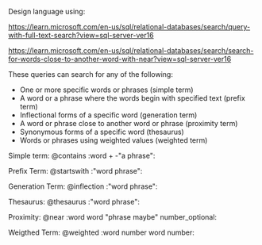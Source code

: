 Design language using:

https://learn.microsoft.com/en-us/sql/relational-databases/search/query-with-full-text-search?view=sql-server-ver16

https://learn.microsoft.com/en-us/sql/relational-databases/search/search-for-words-close-to-another-word-with-near?view=sql-server-ver16

These queries can search for any of the following:
* One or more specific words or phrases (simple term)
* A word or a phrase where the words begin with specified text (prefix term)
* Inflectional forms of a specific word (generation term)
* A word or phrase close to another word or phrase (proximity term)
* Synonymous forms of a specific word (thesaurus)
* Words or phrases using weighted values (weighted term)

Simple term: @contains :word + -"a phrase":

Prefix Term: @startswith :"word phrase":

Generation Term: @inflection :"word phrase":

Thesaurus: @thesaurus :"word phrase":

Proximity: @near :word word "phrase maybe" number_optional:

Weigthed Term: @weighted :word number word number: